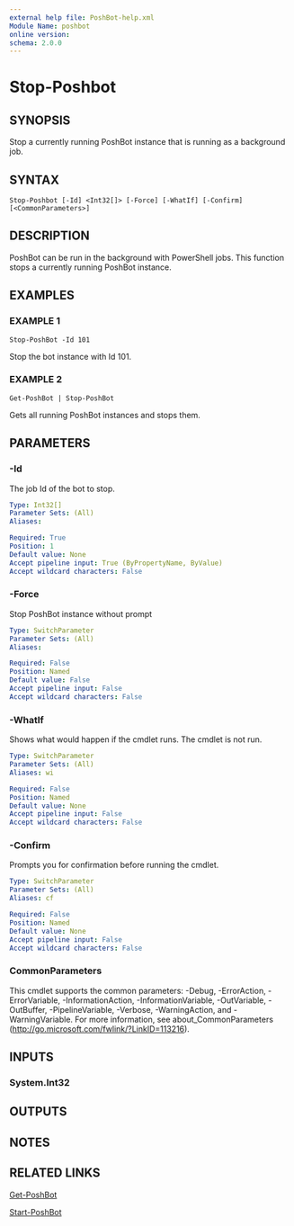 ```yaml
---
external help file: PoshBot-help.xml
Module Name: poshbot
online version:
schema: 2.0.0
---
```


# Stop-Poshbot

## SYNOPSIS
Stop a currently running PoshBot instance that is running as a background job.

## SYNTAX

```
Stop-Poshbot [-Id] <Int32[]> [-Force] [-WhatIf] [-Confirm] [<CommonParameters>]
```

## DESCRIPTION
PoshBot can be run in the background with PowerShell jobs.
This function stops
a currently running PoshBot instance.

## EXAMPLES

### EXAMPLE 1
```
Stop-PoshBot -Id 101
```

Stop the bot instance with Id 101.

### EXAMPLE 2
```
Get-PoshBot | Stop-PoshBot
```

Gets all running PoshBot instances and stops them.

## PARAMETERS

### -Id
The job Id of the bot to stop.

```yaml
Type: Int32[]
Parameter Sets: (All)
Aliases:

Required: True
Position: 1
Default value: None
Accept pipeline input: True (ByPropertyName, ByValue)
Accept wildcard characters: False
```

### -Force
Stop PoshBot instance without prompt

```yaml
Type: SwitchParameter
Parameter Sets: (All)
Aliases:

Required: False
Position: Named
Default value: False
Accept pipeline input: False
Accept wildcard characters: False
```

### -WhatIf
Shows what would happen if the cmdlet runs.
The cmdlet is not run.

```yaml
Type: SwitchParameter
Parameter Sets: (All)
Aliases: wi

Required: False
Position: Named
Default value: None
Accept pipeline input: False
Accept wildcard characters: False
```

### -Confirm
Prompts you for confirmation before running the cmdlet.

```yaml
Type: SwitchParameter
Parameter Sets: (All)
Aliases: cf

Required: False
Position: Named
Default value: None
Accept pipeline input: False
Accept wildcard characters: False
```

### CommonParameters
This cmdlet supports the common parameters: -Debug, -ErrorAction, -ErrorVariable, -InformationAction, -InformationVariable, -OutVariable, -OutBuffer, -PipelineVariable, -Verbose, -WarningAction, and -WarningVariable. For more information, see about_CommonParameters (http://go.microsoft.com/fwlink/?LinkID=113216).

## INPUTS

### System.Int32
## OUTPUTS

## NOTES

## RELATED LINKS

[Get-PoshBot]()

[Start-PoshBot]()


